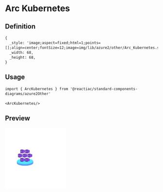 # Arc Kubernetes

## Definition

```
{
  _style: 'image;aspect=fixed;html=1;points=[];align=center;fontSize=12;image=img/lib/azure2/other/Arc_Kubernetes.svg;strokeColor=none;',
  _width: 68,
  _height: 68,
}
```

## Usage

```
import { ArcKubernetes } from '@reactiac/standard-components-diagrams/azure2Other'

<ArcKubernetes/>
```

## Preview

<img src="./arc-kubernetes.png" width="200"/>
